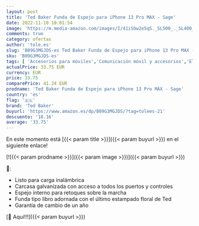 ```yaml
---
layout: post
title: 'Ted Baker Funda de Espejo para iPhone 13 Pro MAX - Sage'
date: 2022-11-10 10:01:54
image: 'https://m.media-amazon.com/images/I/41iSbw2e5qS._SL500_._SL400_.jpg'
comments: true
category: ofertas
author: 'tole.es'
slug: 'B09G3MGJDS-es Ted Baker Funda de Espejo para iPhone 13 Pro MAX - Sage'
sku: 'B09G3MGJDS-es'
tags: [ 'Accesorios para móviles','Comunicación móvil y accesorios','Electrónica','Fundas y carcasas para teléfonos móviles','iphone','ted baker','🇪🇸', ]
actualPrice: 33.75 EUR
currency: EUR
price: 33.75
comparePrice: 41.24 EUR
prodname: 'Ted Baker Funda de Espejo para iPhone 13 Pro MAX - Sage'
country: 'es'
flag: '🇪🇸'
brand: 'Ted Baker'
buyurl: 'https://www.amazon.es/dp/B09G3MGJDS/?tag=tolees-21'
descuento: '18.16'
average: '33.75'
---
```


En este momento está [{{< param title >}}]({{< param buyurl >}}) en el siguiente enlace!

[![{{< param prodname >}}]({{< param image >}})]({{< param buyurl >}})

🔎:

- Listo para carga inalámbrica
- Carcasa galvanizada con acceso a todos los puertos y controles
- Espejo interno para retoques sobre la marcha
- Funda tipo libro adornada con el último estampado floral de Ted
- Garantía de cambio de un año

[🛒 Aquí!!!]({{< param buyurl >}})
